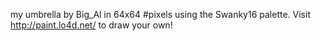 my umbrella by Big_Al in 64x64 #pixels using the Swanky16 palette. Visit http://paint.lo4d.net/ to draw your own! 
